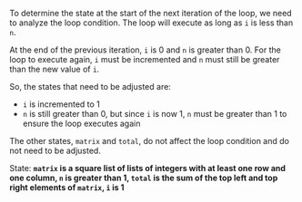 To determine the state at the start of the next iteration of the loop, we need to analyze the loop condition. The loop will execute as long as `i` is less than `n`.

At the end of the previous iteration, `i` is 0 and `n` is greater than 0. For the loop to execute again, `i` must be incremented and `n` must still be greater than the new value of `i`.

So, the states that need to be adjusted are:

* `i` is incremented to 1
* `n` is still greater than 0, but since `i` is now 1, `n` must be greater than 1 to ensure the loop executes again

The other states, `matrix` and `total`, do not affect the loop condition and do not need to be adjusted.

State: **`matrix` is a square list of lists of integers with at least one row and one column, `n` is greater than 1, `total` is the sum of the top left and top right elements of `matrix`, `i` is 1**